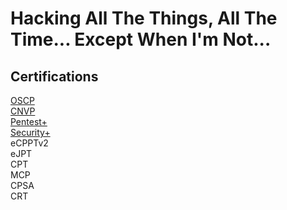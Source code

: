 # Hacking All The Things, All The Time... Except When I'm Not...

## Certifications
[OSCP](https://www.credly.com/badges/c2d57418-3297-4a84-90f0-60ec121a6b45)<br />
[CNVP](https://www.credly.com/badges/93de4792-28d2-488e-9a22-a962b9625dc8)<br />
[Pentest+](https://www.credly.com/badges/46474ca9-9f8b-4615-b2f2-b37e6dce5f7b)<br />
[Security+](https://www.credly.com/badges/6b6ca7f3-07ec-45e0-9ddb-829f48b14c82)<br />
eCPPTv2<br />
eJPT<br />
CPT<br />
MCP<br />
CPSA<br />
CRT<br />

<!--
**B0rk/B0rk** is a ✨ _special_ ✨ repository because its `README.md` (this file) appears on your GitHub profile.

Here are some ideas to get you started:

- 🔭 I’m currently working on ...
- 🌱 I’m currently learning ...
- 👯 I’m looking to collaborate on ...
- 🤔 I’m looking for help with ...
- 💬 Ask me about ...
- 📫 How to reach me: ...
- 😄 Pronouns: ...
- ⚡ Fun fact: ...
-->
